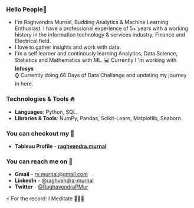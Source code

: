 ### Hello People👋

- I'm Raghvendra Murnal, Budding Analytics & Machine Learning Enthusiast. I have a professional experience of 5+ years with a working history in the information technology &         services industry, Finance and Electrical field. 
- I love to gather insights and work with data. 
- I'm a self learner and continously learning Analytics, Data Science, Statistics and Mathematics with ML. 
💻 Currently I 'm working with **Infosys**  
⌚️ Currently doing 66 Days of Data Challange and updating my journey in here. 

### Technologies & Tools 🔥
- **Languages**: Python, SQL.
- **Libraries & Tools**: NumPy, Pandas, Scikit-Learn, Matplotlib, Seaborn. 

### You can checkout my 📇

- **Tableau Profile** - **[raghvendra.murnal](https://public.tableau.com/profile/raghvendra.murnal#!/)**

### You can reach me on 📧 

- **Gmail** - rv.murnal@gmail.com 
- **LinkedIn** - <a href="https://www.linkedin.com/in/raghvendra-murnal/"> @raghvendra-murnal</a>
- **Twitter** - <a href="https://twitter.com/RaghavendraPMur/"> @RaghavendraPMur</a>

⚡ For the record: I Meditate 🧘🏽‍♂️
